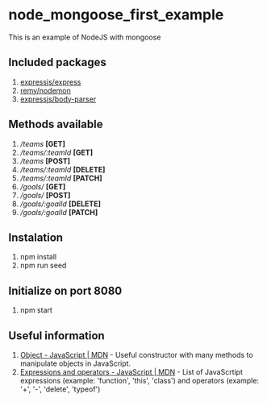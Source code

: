 # node_mongoose_first_example
This is an example of NodeJS with mongoose

## Included packages
1. [expressjs/express](https://github.com/expressjs/express)
2. [remy/nodemon](https://github.com/remy/nodemon)
3. [expressjs/body-parser](https://github.com/expressjs/body-parser)

## Methods available
1. */teams*           **[GET]**
2. */teams/:teamId*   **[GET]**
3. */teams*           **[POST]**
4. */teams/:teamId*   **[DELETE]**
5. */teams/:teamId*   **[PATCH]**
6. */goals/*          **[GET]**
7. */goals/*          **[POST]**
8. */goals/:goalId*   **[DELETE]**
9. */goals/:goalId*   **[PATCH]**


## Instalation
1. npm install
2. npm run seed

## Initialize on port 8080
1. npm start

## Useful information
1. [Object - JavaScript | MDN](https://developer.mozilla.org/es/docs/Web/JavaScript/Referencia/Objetos_globales/Object) - Useful constructor with many methods to manipulate objects in JavaScript.
2. [Expressions and operators - JavaScript | MDN](https://developer.mozilla.org/en-US/docs/Web/JavaScript/Reference/Operators) - List of JavaScrtipt expressions (example: 'function', 'this', 'class') and operators (example: '+', '-', 'delete', 'typeof')
